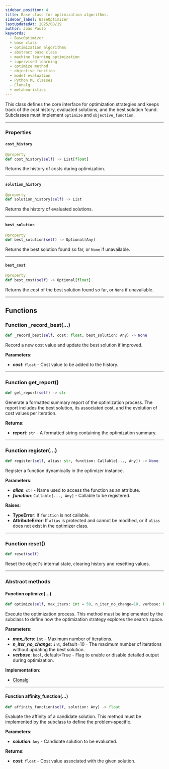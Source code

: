 ```yaml
---
sidebar_position: 4
title: Base class for optimization algorithms.
sidebar_label: BaseOptimizer
lastUpdatedAt: 2025/08/19
author: João Paulo
keywords:
  - BaseOptimizer
  - base class
  - optimization algorithms
  - abstract base class
  - machine learning optimization
  - supervised learning
  - optimize method
  - objective function
  - model evaluation
  - Python ML classes
  - Clonalg
  - metaheuristics
---
```



This class defines the core interface for optimization strategies and
keeps track of the cost history, evaluated solutions, and the best solution found. Subclasses must implement
``optimize`` and ``objective_function``.

---

### Properties

#### `cost_history`

```python
@property
def cost_history(self) -> List[float]
```

Returns the history of costs during optimization.

---

#### `solution_history`

```python
@property
def solution_history(self) -> List
```

Returns the history of evaluated solutions.

---

#### `best_solution`

```python
@property
def best_solution(self) -> Optional[Any]
```

Returns the best solution found so far, or `None` if unavailable.

---

#### `best_cost`

```python
@property
def best_cost(self) -> Optional[float]
```

Returns the cost of the best solution found so far, or `None` if unavailable.

---

## Functions

### Function _record_best(...)

```python
def _record_best(self, cost: float, best_solution: Any) -> None
```

Record a new cost value and update the best solution if improved.

**Parameters**:
  * ***cost***: `float` - Cost value to be added to the history.

---

### Function get_report()

```python
def get_report(self) -> str
```

Generate a formatted summary report of the optimization process. The report includes the best solution,
its associated cost, and the evolution of cost values per iteration.

**Returns**:
  * **report**: `str` - A formatted string containing the optimization summary.

---

### Function register(...)

```python
def register(self, alias: str, function: Callable[..., Any]) -> None
```

Register a function dynamically in the optimizer instance.

**Parameters**:
  * ***alias***: `str` - Name used to access the function as an attribute.
  * ***function***: `Callable[..., Any]` - Callable to be registered.

**Raises**:
  * **TypeError**: If `function` is not callable.
  * **AttributeError**: If `alias` is protected and cannot be modified, or if `alias` does not exist in the
     optimizer class.

---

### Function reset()

```python
def reset(self)
```

Reset the object's internal state, clearing history and resetting values.

---

### Abstract methods

#### Function optimize(...)

```python
def optimize(self, max_iters: int = 50, n_iter_no_change=10, verbose: bool = True) -> Any
```

Execute the optimization process. This method must be implemented by the subclass to define how the optimization strategy explores the search space.

**Parameters**:
  * ***max_iters***: `int` - Maximum number of iterations.
  * ***n_iter_no_change***: `int`, default=10 - The maximum number of iterations without updating the best solution.
  * ***verbose***: `bool`, default=True - Flag to enable or disable detailed output during optimization.

**Implementation**:

* [Clonalg](/docs/aisp-techniques/clonal-selection-algorithms/clonalg#function-optimize)

---

#### Function affinity_function(...)

```python
def affinity_function(self, solution: Any) -> float
```

Evaluate the affinity of a candidate solution. This method must be implemented by the subclass to define the problem-specific.

**Parameters**:
  * ***solution***: `Any` - Candidate solution to be evaluated.

**Returns**:
  * **cost**: `float` - Cost value associated with the given solution.
